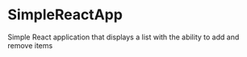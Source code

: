 # SimpleReactApp
Simple React application that displays a list with the ability to add and remove items
